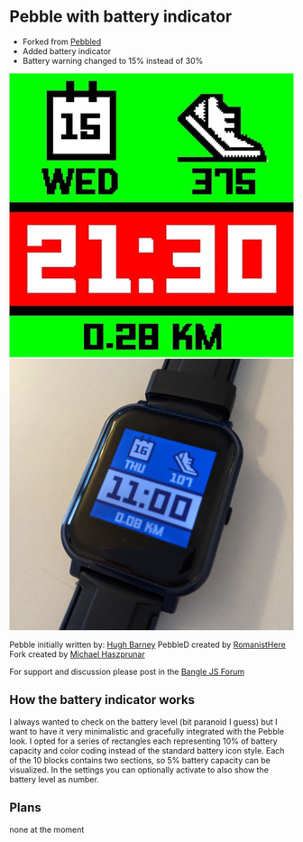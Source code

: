 # Pebble with battery indicator

- Forked from [Pebbled](https://github.com/espruino/BangleApps/tree/master/apps/pebbled)
- Added battery indicator
- Battery warning changed to 15% instead of 30%

![](pebble_screenshot.png)
![](photo.jpg)

Pebble initially written by: [Hugh Barney](https://github.com/hughbarney)
PebbleD created by [RomanistHere](https://github.com/RomanistHere)
Fork created by [Michael Haszprunar](https://github.com/mhaszprunar)

For support and discussion please post in the [Bangle JS Forum](http://forum.espruino.com/microcosms/1424/)

## How the battery indicator works
I always wanted to check on the battery level (bit paranoid I guess) but I want to have it very minimalistic and gracefully integrated with the Pebble look.
I opted for a series of rectangles each representing 10% of battery capacity and color coding instead of the standard battery icon style. Each of the 10 blocks contains two sections, so 5% battery capacity can be visualized.
In the settings you can optionally activate to also show the battery level as number.

## Plans
none at the moment
